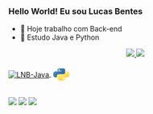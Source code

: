 ### Hello World! Eu sou Lucas Bentes

- 🔭 Hoje trabalho com Back-end
- 🌱 Estudo Java e Python

<div align="center">
  <a href="https://github.com/lnbentes">
  <img height="180em" src="https://github-readme-stats.vercel.app/api?username=lnbentes&show_icons=true&theme=dark&include_all_commits=true&count_private=true"/>
  <img height="180em" src="https://github-readme-stats.vercel.app/api/top-langs/?username=lnbentes&layout=compact&langs_count=7&theme=dark"/>
</div>

  
<div style="display: inline_block"><br>
  <img align="center" alt="LNB-Java" height="30" width="40" src="https://cdn.jsdelivr.net/gh/devicons/devicon/icons/java/java-plain-wordmark.svg">
  <img align="center" alt="LNB-Python" height="30" width="40" src="https://raw.githubusercontent.com/devicons/devicon/master/icons/python/python-original.svg">
</div>
  
  ##
  
  <div> 
  <a href="https://www.linkedin.com/in/lnbentes/" target="_blank"><img src="https://img.shields.io/badge/-LinkedIn-%230077B5?style=for-the-badge&logo=linkedin&logoColor=white" target="_blank"></a> 
  <a href = "mailto:lucasbentes16@gmail.com"><img src="https://img.shields.io/badge/-Gmail-%23333?style=for-the-badge&logo=gmail&logoColor=white" target="_blank"></a>
  <a href="https://www.instagram.com/lnbentes/" target="_blank"><img src="https://img.shields.io/badge/-Instagram-%23E4405F?style=for-the-badge&logo=instagram&logoColor=white" target="_blank"></a>
    
</div>
